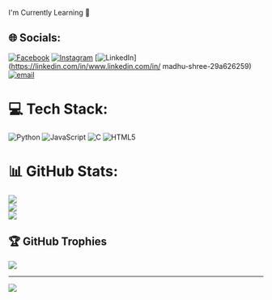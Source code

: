 I'm Currently Learning 🌱


## 🌐 Socials:
[![Facebook](https://img.shields.io/badge/Facebook-%231877F2.svg?logo=Facebook&logoColor=white)](https://facebook.com/https://www.facebook.com/share/1BmiUT2kAF/) [![Instagram](https://img.shields.io/badge/Instagram-%23E4405F.svg?logo=Instagram&logoColor=white)](https://instagram.com/https://www.instagram.com/madhushree____v?igsh=MTg5NmgweHE4bWJzdg==) [![LinkedIn](https://img.shields.io/badge/LinkedIn-%230077B5.svg?logo=linkedin&logoColor=white)](https://linkedin.com/in/www.linkedin.com/in/ madhu-shree-29a626259) [![email](https://img.shields.io/badge/Email-D14836?logo=gmail&logoColor=white)](mailto:madhushree4066@gmail.com) 

# 💻 Tech Stack:
![Python](https://img.shields.io/badge/python-3670A0?style=plastic&logo=python&logoColor=ffdd54) ![JavaScript](https://img.shields.io/badge/javascript-%23323330.svg?style=plastic&logo=javascript&logoColor=%23F7DF1E) ![C](https://img.shields.io/badge/c-%2300599C.svg?style=plastic&logo=c&logoColor=white) ![HTML5](https://img.shields.io/badge/html5-%23E34F26.svg?style=plastic&logo=html5&logoColor=white)
# 📊 GitHub Stats:
![](https://github-readme-stats.vercel.app/api?username=MadhuShree067&theme=vue-dark&hide_border=true&include_all_commits=true&count_private=false)<br/>
![](https://nirzak-streak-stats.vercel.app/?user=MadhuShree067&theme=vue-dark&hide_border=true)<br/>
![](https://github-readme-stats.vercel.app/api/top-langs/?username=MadhuShree067&theme=vue-dark&hide_border=true&include_all_commits=true&count_private=false&layout=compact)

## 🏆 GitHub Trophies
![](https://github-profile-trophy.vercel.app/?username=MadhuShree067&theme=radical&no-frame=false&no-bg=true&margin-w=4)

---
[![](https://visitcount.itsvg.in/api?id=MadhuShree067&icon=7&color=0)](https://visitcount.itsvg.in)

